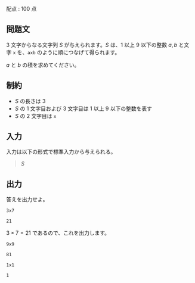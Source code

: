 配点 : $100$ 点

## 問題文

$3$ 文字からなる文字列 $S$ が与えられます。$S$ は、$1$ 以上 $9$ 以下の整数 $a, b$ と文字 `x` を、`axb` のように順につなげて得られます。

$a$ と $b$ の積を求めてください。

## 制約

- $S$ の長さは $3$
- $S$ の $1$ 文字目および $3$ 文字目は $1$ 以上 $9$ 以下の整数を表す
- $S$ の $2$ 文字目は `x`

## 入力

入力は以下の形式で標準入力から与えられる。

> $S$

## 出力

答えを出力せよ。

```input1
3x7
```

```output1
21
```

$3 \times 7 = 21$ であるので、これを出力します。

```input2
9x9
```

```output2
81
```

```input3
1x1
```

```output3
1
```